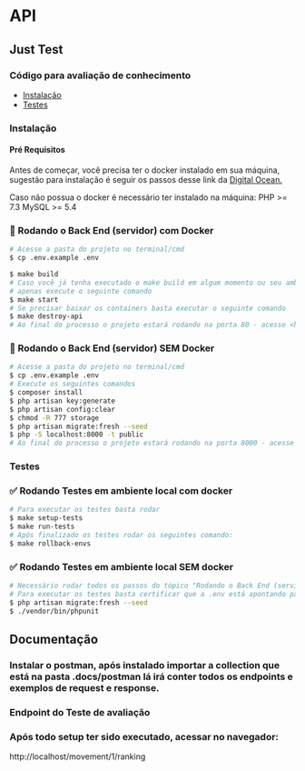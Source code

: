# API
## Just Test
### Código para avaliação de conhecimento

* [Instalação](#instalacao)
* [Testes](#testes)
### Instalação
#### Pré Requisitos
Antes de começar, você precisa ter o docker instalado em sua máquina, sugestão para instalação é seguir os passos desse link da [Digital Ocean.](https://www.digitalocean.com/community/tutorials/how-to-install-and-use-docker-on-ubuntu-20-04-pt)

Caso não possua o docker é necessário ter instalado na máquina:
PHP >= 7.3
MySQL >= 5.4

### 🎲 Rodando o Back End (servidor) com Docker
```bash
# Acesse a pasta do projeto no terminal/cmd
$ cp .env.example .env

$ make build
# Caso você já tenha executado o make build em algum momento ou seu ambiente já estava rodando com o docker
# apenas execute o seguinte comando
$ make start
# Se precisar baixar os containers basta executar o seguinte comando
$ make destroy-api
# Ao final do processo o projeto estará rodando na porta 80 - acesse <http://localhost:80>
```

### 🎲 Rodando o Back End (servidor) SEM Docker
```bash
# Acesse a pasta do projeto no terminal/cmd
$ cp .env.example .env
# Execute os seguintes comandos
$ composer install
$ php artisan key:generate
$ php artisan config:clear
$ chmod -R 777 storage
$ php artisan migrate:fresh --seed
$ php -S localhost:8000 -t public
# Ao final do processo o projeto estará rodando na porta 8000 - acesse <http://localhost:8000>
```


### Testes
### ✅ Rodando Testes em ambiente local com docker

```bash
# Para executar os testes basta rodar
$ make setup-tests
$ make run-tests
# Após finalizado os testes rodar os seguintes comando:
$ make rollback-envs
```

### ✅ Rodando Testes em ambiente local SEM docker

```bash
# Necessário rodar todos os passos do tópico "Rodando o Back End (servidor) SEM Docker" desconsiderando o último (php -S localhost:8000 -t public)
# Para executar os testes basta certificar que a .env está apontando para o ambiente local ou de testes e rodar
$ php artisan migrate:fresh --seed
$ ./vendor/bin/phpunit
```
## Documentação
### Instalar o postman, após instalado importar a collection que está na pasta .docs/postman lá irá conter todos os endpoints e exemplos de request e response.

### Endpoint do Teste de avaliação
### Após todo setup ter sido executado, acessar no navegador:
http://localhost/movement/1/ranking
